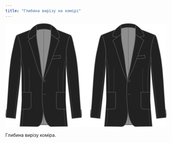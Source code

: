 ```yaml
---
title: "Глибина вирізу на комірі"
---
```


![Глибина вирізу на комірі](collarnotchdepth.svg)

Глибина вирізу коміра.





